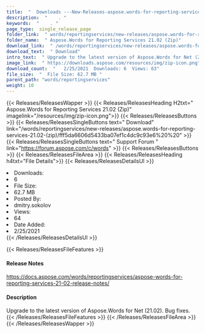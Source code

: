 ```yaml
---
title:  "  Downloads ---New-Releases-aspose.words-for-reporting-services-21.02-(zip) . " 
description:  "    . " 
keywords:  "    . " 
page_type:  single_release_page
folder_link:  " words/reportingservices/new-releases/aspose.words-for-reporting-services-21.02-(zip)/"
folder_name:  " Aspose.Words for Reporting Services 21.02 (Zip)"
download_link:  " /words/reportingservices/new-releases/aspose.words-for-reporting-services-21.02-(zip)/fff5da6606d5433ba07ef1c4dc9c93e6"
download_text:  " Download"
intro_text:  " Upgrade to the latest version of Aspose.Words for Net (21.02). Bug fixes."
image_link:  " https://downloads.aspose.com/resources/img/zip-icon.png"
download_count:  "   2/25/2021  Downloads: 6  Views: 63"
file_size:  "  File Size: 62.7 MB "
parent_path: "words/reportingservices"
weight: 10 
---
```


{{< Releases/ReleasesWapper >}}
  {{< Releases/ReleasesHeading H2txt=" Aspose.Words for Reporting Services 21.02 (Zip)" imagelink="/resources/img/zip-icon.png">}}
  {{< Releases/ReleasesButtons >}}
    {{< Releases/ReleasesSingleButtons text=" Download" link="/words/reportingservices/new-releases/aspose.words-for-reporting-services-21.02-(zip)/fff5da6606d5433ba07ef1c4dc9c93e6%20%20" >}}
    {{< Releases/ReleasesSingleButtons text=" Support Forum " link="https://forum.aspose.com/c/words" >}}
  {{< Releases/ReleasesButtons >}}
  {{< Releases/ReleasesFileArea >}}
    {{< Releases/ReleasesHeading h4txt="File Details">}}
    {{< Releases/ReleasesDetailsUl >}}
             <li>Downloads:</li><li>6</li><li>File Size:</li><li>62.7 MB</li><li>Posted By:</li><li>dmitry.sokolov</li><li>Views:</li><li>64</li><li>Date Added:</li><li>2/25/2021</li>
    {{< /Releases/ReleasesDetailsUl >}}

  {{< Releases/ReleasesFileFeatures >}}
      <h4>Release Notes</h4><div><a href="https://docs.aspose.com/words/reportingservices/aspose-words-for-reporting-services-21-02-release-notes/">https://docs.aspose.com/words/reportingservices/aspose-words-for-reporting-services-21-02-release-notes/</a></div><h4>Description</h4><div class="HTMLDescription">Upgrade to the latest version of Aspose.Words for Net (21.02). Bug fixes.</div>
  {{< /Releases/ReleasesFileFeatures >}}
 {{< /Releases/ReleasesFileArea >}}
{{< /Releases/ReleasesWapper >}}


